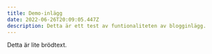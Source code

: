 ```yaml
---
title: Demo-inlägg
date: 2022-06-26T20:09:05.447Z
description: Detta är ett test av funtionaliteten av blogginlägg.
---
```



Detta är lite brödtext.